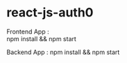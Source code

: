 # react-js-auth0

Frontend App :  
npm install && npm start

Backend App : npm install && npm start

